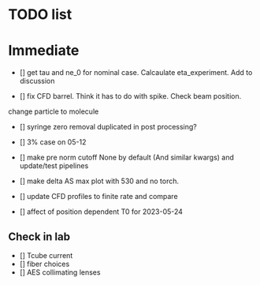 # TODO list 

# Immediate

- [] get tau and ne_0 for nominal case. Calcaulate eta_experiment. Add to discussion

- [] fix CFD barrel. Think it has to do with spike. Check beam position. 

 change particle to molecule

- [] syringe zero removal duplicated in post processing? 

- [] 3% case on 05-12

- [] make pre norm cutoff None by default (And similar kwargs) and update/test pipelines

 - [] make delta AS max plot with 530 and no torch. 

- [] update CFD profiles to finite rate and compare

- [] affect of position dependent T0 for 2023-05-24

## Check in lab

- [] Tcube current
- [] fiber choices
 - [] AES collimating lenses